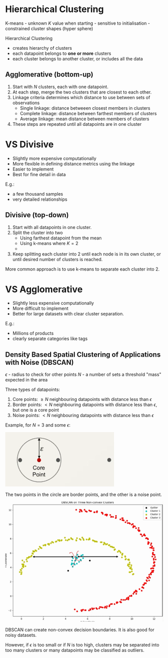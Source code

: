 # Hierarchical Clustering

K-means
    - unknown $K$ value when starting
    - sensitive to initialisation
    - constrained cluster shapes (hyper sphere)

Hierarchical Clustering
- creates hierarchy of clusters
- each datapoint belongs to **one or more** clusters
- each cluster belongs to another cluster, or includes all the data

## Agglomerative (bottom-up)

1. Start with $N$ clusters, each with one datapoint.
2. At each step, merge the two clusters that are closest to each other.
3. Linkage criteria determines which distance to use between sets of observations
    - Single linkage: distance betweeen closest members in clusters
    - Complete linkage: distance between farthest members of clusters
    - Average linkage: mean distance between members of clusters
4. These steps are repeated until all datapoints are in one cluster

# VS Divisive
- Slightly more expensive computationally
- More flexible in defining distance metrics using the linkage
- Easier to implement
- Best for fine detail in data

E.g.:
- a few thousand samples 
- very detailed relationships

## Divisive (top-down)

1. Start with all datapoints in one cluster.
2. Split the cluster into two
    - Using farthest datapoint from the mean
    - Using k-means where $K=2$
    -
3. Keep splitting each cluster into 2 until each node is in its own cluster, or until desired number of clusters is reached.

More common approach is to use k-means to separate each cluster into 2. 

# VS Agglomerative
- Slightly less expensive computationally
- More difficult to implement
- Better for large datasets with clear cluster separation. 

E.g.:
- Millions of products
- clearly separate categories like tags

## Density Based Spatial Clustering of Applications with Noise (DBSCAN)

$\epsilon$ - radius to check for other points
$N$ - a number of sets a threshold "mass" expected in the area

Three types of datapoints:
1. Core points: $\geq N$ neighbouring datapoints with distance less than $\epsilon$
2. Border points: $< N$ neighbouring datapoints with distance less than $\epsilon$, but one is a core point
3. Noise points: $< N$ neighbouring datapoints with distance less than $\epsilon$

Example, for $N=3$ and some $\epsilon$:

![](assets/2025-01-31-09-45-58.png)

The two points in the circle are border points, and the other is a noise point. 

![](assets/2025-01-31-09-50-48.png)

DBSCAN can create non-convex decision boundaries. It is also good for noisy datasets. 

However, if $\epsilon$ is too small or if $N$ is too high, clusters may be separated into too many clusters or many datapoints may be classified as outliers.